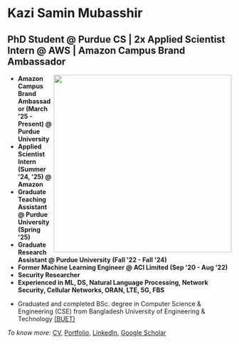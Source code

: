 # Kazi Samin Mubasshir
## PhD Student @ Purdue CS | 2x Applied Scientist Intern @ AWS | Amazon Campus Brand Ambassador


[<img align="right" width="400" src="https://github-readme-stats.vercel.app/api?username=KSMubasshir&show_icons=true"/>](https://github.com/KSMubasshir/)


- **Amazon Campus Brand Ambassador (March '25 - Present) @ Purdue University**
- **Applied Scientist Intern (Summer '24, '25) @ Amazon**
- **Graduate Teaching Assistant @ Purdue University (Spring '25)**
- **Graduate Research Assistant @ Purdue University (Fall '22 - Fall '24)**
- **Former Machine Learning Engineer @ ACI Limited (Sep '20 - Aug '22)**
- **Security Researcher**
- **Experienced in ML, DS, Natural Language Processing, Network Security, Cellular Networks, ORAN, LTE, 5G, FBS**
<!-- #### Currently looking for Data Scientist, Graduate studies opportunities! -->
- Graduated and completed BSc. degree in Computer Science & Engineering (CSE) from Bangladesh University of Engineering & Technology [(BUET)](https://www.buet.ac.bd/)

*To know more:* [CV](files/cv.pdf), [Portfolio](https://www.ksmubasshir.com/), [LinkedIn](https://www.linkedin.com/in/kazi-samin-mubasshir/), [Google Scholar](https://scholar.google.com/citations?user=R6lJbKIAAAAJ&hl=en)
